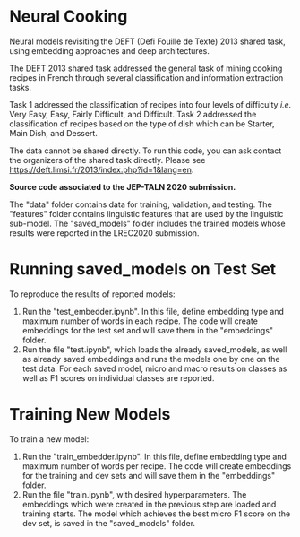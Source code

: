 # Neural Cooking

Neural models revisiting the DEFT (Defi Fouille de Texte) 2013 shared task, using embedding approaches and deep architectures. 

The DEFT 2013 shared task addressed the general task of mining cooking recipes in French through several classification and information extraction tasks. 

Task 1 addressed the classification of recipes into four levels of difficulty *i.e.* Very Easy, Easy, Fairly Difficult, and Difficult. 
Task 2 addressed the classification of recipes based on the type of dish which can be Starter, Main Dish, and Dessert.

The data cannot be shared directly. To run this code, you can ask contact the organizers of the shared task directly.
Please see https://deft.limsi.fr/2013/index.php?id=1&lang=en.

**Source code associated to the JEP-TALN 2020 submission.**

The "data" folder contains data for training, validation, and testing.
The "features" folder contains linguistic features that are used by the linguistic sub-model.
The "saved_models" folder includes the trained models whose results were reported in the LREC2020 submission.

# Running saved_models on Test Set

To reproduce the results of reported models:

1. Run the "test_embedder.ipynb". In this file, define embedding type and maximum number of words in each recipe. The code will create embeddings for the test set and will save them in the "embeddings" folder.
2. Run the file "test.ipynb", which loads the already saved_models, as well as already saved embeddings and runs the models one by one on the test data. For each saved model, micro and macro results on classes as well as F1 scores on individual classes are reported.

# Training New Models

To train a new model:

1. Run the "train_embedder.ipynb". In this file, define embedding type and maximum number of words per recipe. The code will create embeddings for the training and dev sets and will save them in the "embeddings" folder.
2. Run the file "train.ipynb", with desired hyperparameters. The embeddings which were created in the previous step are loaded and training starts. The model which achieves the best micro F1 score on the dev set, is saved in the "saved_models" folder.